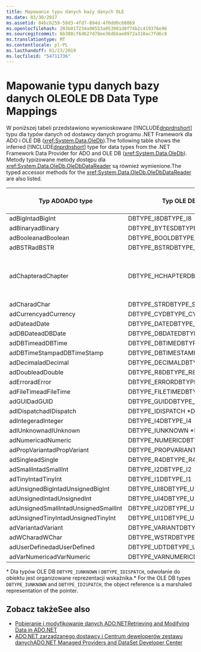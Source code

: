```yaml
---
title: Mapowanie typu danych bazy danych OLE
ms.date: 03/30/2017
ms.assetid: 04bcb259-59d3-4fd7-894d-4f0dd0c68069
ms.openlocfilehash: 203b017234a98553a053981d8f74b2c419376e96
ms.sourcegitcommit: 6b308cf6d627d78ee36dbbae8972a310ac7fd6c8
ms.translationtype: MT
ms.contentlocale: pl-PL
ms.lasthandoff: 01/23/2019
ms.locfileid: "54711736"
---
```

# <a name="ole-db-data-type-mappings"></a><span data-ttu-id="ae3a4-102">Mapowanie typu danych bazy danych OLE</span><span class="sxs-lookup"><span data-stu-id="ae3a4-102">OLE DB Data Type Mappings</span></span>
<span data-ttu-id="ae3a4-103">W poniższej tabeli przedstawiono wywnioskowane [!INCLUDE[dnprdnshort](../../../../includes/dnprdnshort-md.md)] typu dla typów danych od dostawcy danych programu .NET Framework dla ADO i OLE DB (<xref:System.Data.OleDb>).</span><span class="sxs-lookup"><span data-stu-id="ae3a4-103">The following table shows the inferred [!INCLUDE[dnprdnshort](../../../../includes/dnprdnshort-md.md)] type for data types from the .NET Framework Data Provider for ADO and OLE DB (<xref:System.Data.OleDb>).</span></span> <span data-ttu-id="ae3a4-104">Metody typizowane metody dostępu dla <xref:System.Data.OleDb.OleDbDataReader> są również wymienione.</span><span class="sxs-lookup"><span data-stu-id="ae3a4-104">The typed accessor methods for the <xref:System.Data.OleDb.OleDbDataReader> are also listed.</span></span>  
  
|<span data-ttu-id="ae3a4-105">Typ ADO</span><span class="sxs-lookup"><span data-stu-id="ae3a4-105">ADO type</span></span>|<span data-ttu-id="ae3a4-106">Typ OLE DB</span><span class="sxs-lookup"><span data-stu-id="ae3a4-106">OLE DB type</span></span>|[!INCLUDE[dnprdnshort](../../../../includes/dnprdnshort-md.md)] <span data-ttu-id="ae3a4-107">Typ</span><span class="sxs-lookup"><span data-stu-id="ae3a4-107">type</span></span>|[!INCLUDE[dnprdnshort](../../../../includes/dnprdnshort-md.md)] <span data-ttu-id="ae3a4-108">typizowane metody dostępu</span><span class="sxs-lookup"><span data-stu-id="ae3a4-108">typed accessor</span></span>|  
|--------------|-----------------|----------------------------------------------------------------------|--------------------------------------------------------------------------------|  
|<span data-ttu-id="ae3a4-109">adBigInt</span><span class="sxs-lookup"><span data-stu-id="ae3a4-109">adBigInt</span></span>|<span data-ttu-id="ae3a4-110">DBTYPE_I8</span><span class="sxs-lookup"><span data-stu-id="ae3a4-110">DBTYPE_I8</span></span>|<span data-ttu-id="ae3a4-111">Int64</span><span class="sxs-lookup"><span data-stu-id="ae3a4-111">Int64</span></span>|<span data-ttu-id="ae3a4-112">GetInt64()</span><span class="sxs-lookup"><span data-stu-id="ae3a4-112">GetInt64()</span></span>|  
|<span data-ttu-id="ae3a4-113">adBinary</span><span class="sxs-lookup"><span data-stu-id="ae3a4-113">adBinary</span></span>|<span data-ttu-id="ae3a4-114">DBTYPE_BYTES</span><span class="sxs-lookup"><span data-stu-id="ae3a4-114">DBTYPE_BYTES</span></span>|<span data-ttu-id="ae3a4-115">Byte[]</span><span class="sxs-lookup"><span data-stu-id="ae3a4-115">Byte[]</span></span>|<span data-ttu-id="ae3a4-116">GetBytes()</span><span class="sxs-lookup"><span data-stu-id="ae3a4-116">GetBytes()</span></span>|  
|<span data-ttu-id="ae3a4-117">adBoolean</span><span class="sxs-lookup"><span data-stu-id="ae3a4-117">adBoolean</span></span>|<span data-ttu-id="ae3a4-118">DBTYPE_BOOL</span><span class="sxs-lookup"><span data-stu-id="ae3a4-118">DBTYPE_BOOL</span></span>|<span data-ttu-id="ae3a4-119">Boolean</span><span class="sxs-lookup"><span data-stu-id="ae3a4-119">Boolean</span></span>|<span data-ttu-id="ae3a4-120">GetBoolean()</span><span class="sxs-lookup"><span data-stu-id="ae3a4-120">GetBoolean()</span></span>|  
|<span data-ttu-id="ae3a4-121">adBSTR</span><span class="sxs-lookup"><span data-stu-id="ae3a4-121">adBSTR</span></span>|<span data-ttu-id="ae3a4-122">DBTYPE_BSTR</span><span class="sxs-lookup"><span data-stu-id="ae3a4-122">DBTYPE_BSTR</span></span>|<span data-ttu-id="ae3a4-123">String</span><span class="sxs-lookup"><span data-stu-id="ae3a4-123">String</span></span>|<span data-ttu-id="ae3a4-124">GetString()</span><span class="sxs-lookup"><span data-stu-id="ae3a4-124">GetString()</span></span>|  
|<span data-ttu-id="ae3a4-125">adChapter</span><span class="sxs-lookup"><span data-stu-id="ae3a4-125">adChapter</span></span>|<span data-ttu-id="ae3a4-126">DBTYPE_HCHAPTER</span><span class="sxs-lookup"><span data-stu-id="ae3a4-126">DBTYPE_HCHAPTER</span></span>|<span data-ttu-id="ae3a4-127">W wersjach zapoznawczych `DataReader`.</span><span class="sxs-lookup"><span data-stu-id="ae3a4-127">Supported through the `DataReader`.</span></span> <span data-ttu-id="ae3a4-128">Zobacz [pobieraniu danych przy użyciu elementu DataReader](../../../../docs/framework/data/adonet/retrieving-data-using-a-datareader.md).</span><span class="sxs-lookup"><span data-stu-id="ae3a4-128">See [Retrieving Data Using a DataReader](../../../../docs/framework/data/adonet/retrieving-data-using-a-datareader.md).</span></span>|<span data-ttu-id="ae3a4-129">GetValue()</span><span class="sxs-lookup"><span data-stu-id="ae3a4-129">GetValue()</span></span>|  
|<span data-ttu-id="ae3a4-130">adChar</span><span class="sxs-lookup"><span data-stu-id="ae3a4-130">adChar</span></span>|<span data-ttu-id="ae3a4-131">DBTYPE_STR</span><span class="sxs-lookup"><span data-stu-id="ae3a4-131">DBTYPE_STR</span></span>|<span data-ttu-id="ae3a4-132">String</span><span class="sxs-lookup"><span data-stu-id="ae3a4-132">String</span></span>|<span data-ttu-id="ae3a4-133">GetString()</span><span class="sxs-lookup"><span data-stu-id="ae3a4-133">GetString()</span></span>|  
|<span data-ttu-id="ae3a4-134">adCurrency</span><span class="sxs-lookup"><span data-stu-id="ae3a4-134">adCurrency</span></span>|<span data-ttu-id="ae3a4-135">DBTYPE_CY</span><span class="sxs-lookup"><span data-stu-id="ae3a4-135">DBTYPE_CY</span></span>|<span data-ttu-id="ae3a4-136">Wartość dziesiętna</span><span class="sxs-lookup"><span data-stu-id="ae3a4-136">Decimal</span></span>|<span data-ttu-id="ae3a4-137">GetDecimal()</span><span class="sxs-lookup"><span data-stu-id="ae3a4-137">GetDecimal()</span></span>|  
|<span data-ttu-id="ae3a4-138">adDate</span><span class="sxs-lookup"><span data-stu-id="ae3a4-138">adDate</span></span>|<span data-ttu-id="ae3a4-139">DBTYPE_DATE</span><span class="sxs-lookup"><span data-stu-id="ae3a4-139">DBTYPE_DATE</span></span>|<span data-ttu-id="ae3a4-140">DataGodzina</span><span class="sxs-lookup"><span data-stu-id="ae3a4-140">DateTime</span></span>|<span data-ttu-id="ae3a4-141">GetDateTime()</span><span class="sxs-lookup"><span data-stu-id="ae3a4-141">GetDateTime()</span></span>|  
|<span data-ttu-id="ae3a4-142">adDBDate</span><span class="sxs-lookup"><span data-stu-id="ae3a4-142">adDBDate</span></span>|<span data-ttu-id="ae3a4-143">DBTYPE_DBDATE</span><span class="sxs-lookup"><span data-stu-id="ae3a4-143">DBTYPE_DBDATE</span></span>|<span data-ttu-id="ae3a4-144">DataGodzina</span><span class="sxs-lookup"><span data-stu-id="ae3a4-144">DateTime</span></span>|<span data-ttu-id="ae3a4-145">GetDateTime()</span><span class="sxs-lookup"><span data-stu-id="ae3a4-145">GetDateTime()</span></span>|  
|<span data-ttu-id="ae3a4-146">adDBTime</span><span class="sxs-lookup"><span data-stu-id="ae3a4-146">adDBTime</span></span>|<span data-ttu-id="ae3a4-147">DBTYPE_DBTIME</span><span class="sxs-lookup"><span data-stu-id="ae3a4-147">DBTYPE_DBTIME</span></span>|<span data-ttu-id="ae3a4-148">DataGodzina</span><span class="sxs-lookup"><span data-stu-id="ae3a4-148">DateTime</span></span>|<span data-ttu-id="ae3a4-149">GetDateTime()</span><span class="sxs-lookup"><span data-stu-id="ae3a4-149">GetDateTime()</span></span>|  
|<span data-ttu-id="ae3a4-150">adDBTimeStamp</span><span class="sxs-lookup"><span data-stu-id="ae3a4-150">adDBTimeStamp</span></span>|<span data-ttu-id="ae3a4-151">DBTYPE_DBTIMESTAMP</span><span class="sxs-lookup"><span data-stu-id="ae3a4-151">DBTYPE_DBTIMESTAMP</span></span>|<span data-ttu-id="ae3a4-152">DataGodzina</span><span class="sxs-lookup"><span data-stu-id="ae3a4-152">DateTime</span></span>|<span data-ttu-id="ae3a4-153">GetDateTime()</span><span class="sxs-lookup"><span data-stu-id="ae3a4-153">GetDateTime()</span></span>|  
|<span data-ttu-id="ae3a4-154">adDecimal</span><span class="sxs-lookup"><span data-stu-id="ae3a4-154">adDecimal</span></span>|<span data-ttu-id="ae3a4-155">DBTYPE_DECIMAL</span><span class="sxs-lookup"><span data-stu-id="ae3a4-155">DBTYPE_DECIMAL</span></span>|<span data-ttu-id="ae3a4-156">Wartość dziesiętna</span><span class="sxs-lookup"><span data-stu-id="ae3a4-156">Decimal</span></span>|<span data-ttu-id="ae3a4-157">GetDecimal()</span><span class="sxs-lookup"><span data-stu-id="ae3a4-157">GetDecimal()</span></span>|  
|<span data-ttu-id="ae3a4-158">adDouble</span><span class="sxs-lookup"><span data-stu-id="ae3a4-158">adDouble</span></span>|<span data-ttu-id="ae3a4-159">DBTYPE_R8</span><span class="sxs-lookup"><span data-stu-id="ae3a4-159">DBTYPE_R8</span></span>|<span data-ttu-id="ae3a4-160">Double</span><span class="sxs-lookup"><span data-stu-id="ae3a4-160">Double</span></span>|<span data-ttu-id="ae3a4-161">GetDouble()</span><span class="sxs-lookup"><span data-stu-id="ae3a4-161">GetDouble()</span></span>|  
|<span data-ttu-id="ae3a4-162">adError</span><span class="sxs-lookup"><span data-stu-id="ae3a4-162">adError</span></span>|<span data-ttu-id="ae3a4-163">DBTYPE_ERROR</span><span class="sxs-lookup"><span data-stu-id="ae3a4-163">DBTYPE_ERROR</span></span>|<span data-ttu-id="ae3a4-164">ExternalException</span><span class="sxs-lookup"><span data-stu-id="ae3a4-164">ExternalException</span></span>|<span data-ttu-id="ae3a4-165">GetValue()</span><span class="sxs-lookup"><span data-stu-id="ae3a4-165">GetValue()</span></span>|  
|<span data-ttu-id="ae3a4-166">adFileTime</span><span class="sxs-lookup"><span data-stu-id="ae3a4-166">adFileTime</span></span>|<span data-ttu-id="ae3a4-167">DBTYPE_FILETIME</span><span class="sxs-lookup"><span data-stu-id="ae3a4-167">DBTYPE_FILETIME</span></span>|<span data-ttu-id="ae3a4-168">DataGodzina</span><span class="sxs-lookup"><span data-stu-id="ae3a4-168">DateTime</span></span>|<span data-ttu-id="ae3a4-169">GetDateTime()</span><span class="sxs-lookup"><span data-stu-id="ae3a4-169">GetDateTime()</span></span>|  
|<span data-ttu-id="ae3a4-170">adGUID</span><span class="sxs-lookup"><span data-stu-id="ae3a4-170">adGUID</span></span>|<span data-ttu-id="ae3a4-171">DBTYPE_GUID</span><span class="sxs-lookup"><span data-stu-id="ae3a4-171">DBTYPE_GUID</span></span>|<span data-ttu-id="ae3a4-172">Identyfikator GUID</span><span class="sxs-lookup"><span data-stu-id="ae3a4-172">Guid</span></span>|<span data-ttu-id="ae3a4-173">GetGuid()</span><span class="sxs-lookup"><span data-stu-id="ae3a4-173">GetGuid()</span></span>|  
|<span data-ttu-id="ae3a4-174">adIDispatch</span><span class="sxs-lookup"><span data-stu-id="ae3a4-174">adIDispatch</span></span>|<span data-ttu-id="ae3a4-175">DBTYPE_IDISPATCH \*</span><span class="sxs-lookup"><span data-stu-id="ae3a4-175">DBTYPE_IDISPATCH \*</span></span>|<span data-ttu-id="ae3a4-176">Obiekt</span><span class="sxs-lookup"><span data-stu-id="ae3a4-176">Object</span></span>|<span data-ttu-id="ae3a4-177">GetValue()</span><span class="sxs-lookup"><span data-stu-id="ae3a4-177">GetValue()</span></span>|  
|<span data-ttu-id="ae3a4-178">adInteger</span><span class="sxs-lookup"><span data-stu-id="ae3a4-178">adInteger</span></span>|<span data-ttu-id="ae3a4-179">DBTYPE_I4</span><span class="sxs-lookup"><span data-stu-id="ae3a4-179">DBTYPE_I4</span></span>|<span data-ttu-id="ae3a4-180">Int32</span><span class="sxs-lookup"><span data-stu-id="ae3a4-180">Int32</span></span>|<span data-ttu-id="ae3a4-181">GetInt32()</span><span class="sxs-lookup"><span data-stu-id="ae3a4-181">GetInt32()</span></span>|  
|<span data-ttu-id="ae3a4-182">adIUnknown</span><span class="sxs-lookup"><span data-stu-id="ae3a4-182">adIUnknown</span></span>|<span data-ttu-id="ae3a4-183">DBTYPE_IUNKNOWN \*</span><span class="sxs-lookup"><span data-stu-id="ae3a4-183">DBTYPE_IUNKNOWN \*</span></span>|<span data-ttu-id="ae3a4-184">Obiekt</span><span class="sxs-lookup"><span data-stu-id="ae3a4-184">Object</span></span>|<span data-ttu-id="ae3a4-185">GetValue()</span><span class="sxs-lookup"><span data-stu-id="ae3a4-185">GetValue()</span></span>|  
|<span data-ttu-id="ae3a4-186">adNumeric</span><span class="sxs-lookup"><span data-stu-id="ae3a4-186">adNumeric</span></span>|<span data-ttu-id="ae3a4-187">DBTYPE_NUMERIC</span><span class="sxs-lookup"><span data-stu-id="ae3a4-187">DBTYPE_NUMERIC</span></span>|<span data-ttu-id="ae3a4-188">Wartość dziesiętna</span><span class="sxs-lookup"><span data-stu-id="ae3a4-188">Decimal</span></span>|<span data-ttu-id="ae3a4-189">GetDecimal()</span><span class="sxs-lookup"><span data-stu-id="ae3a4-189">GetDecimal()</span></span>|  
|<span data-ttu-id="ae3a4-190">adPropVariant</span><span class="sxs-lookup"><span data-stu-id="ae3a4-190">adPropVariant</span></span>|<span data-ttu-id="ae3a4-191">DBTYPE_PROPVARIANT</span><span class="sxs-lookup"><span data-stu-id="ae3a4-191">DBTYPE_PROPVARIANT</span></span>|<span data-ttu-id="ae3a4-192">Obiekt</span><span class="sxs-lookup"><span data-stu-id="ae3a4-192">Object</span></span>|<span data-ttu-id="ae3a4-193">GetValue()</span><span class="sxs-lookup"><span data-stu-id="ae3a4-193">GetValue()</span></span>|  
|<span data-ttu-id="ae3a4-194">adSingle</span><span class="sxs-lookup"><span data-stu-id="ae3a4-194">adSingle</span></span>|<span data-ttu-id="ae3a4-195">DBTYPE_R4</span><span class="sxs-lookup"><span data-stu-id="ae3a4-195">DBTYPE_R4</span></span>|<span data-ttu-id="ae3a4-196">Single</span><span class="sxs-lookup"><span data-stu-id="ae3a4-196">Single</span></span>|<span data-ttu-id="ae3a4-197">GetFloat()</span><span class="sxs-lookup"><span data-stu-id="ae3a4-197">GetFloat()</span></span>|  
|<span data-ttu-id="ae3a4-198">adSmallInt</span><span class="sxs-lookup"><span data-stu-id="ae3a4-198">adSmallInt</span></span>|<span data-ttu-id="ae3a4-199">DBTYPE_I2</span><span class="sxs-lookup"><span data-stu-id="ae3a4-199">DBTYPE_I2</span></span>|<span data-ttu-id="ae3a4-200">Int16</span><span class="sxs-lookup"><span data-stu-id="ae3a4-200">Int16</span></span>|<span data-ttu-id="ae3a4-201">GetInt16()</span><span class="sxs-lookup"><span data-stu-id="ae3a4-201">GetInt16()</span></span>|  
|<span data-ttu-id="ae3a4-202">adTinyInt</span><span class="sxs-lookup"><span data-stu-id="ae3a4-202">adTinyInt</span></span>|<span data-ttu-id="ae3a4-203">DBTYPE_I1</span><span class="sxs-lookup"><span data-stu-id="ae3a4-203">DBTYPE_I1</span></span>|<span data-ttu-id="ae3a4-204">Byte</span><span class="sxs-lookup"><span data-stu-id="ae3a4-204">Byte</span></span>|<span data-ttu-id="ae3a4-205">GetByte()</span><span class="sxs-lookup"><span data-stu-id="ae3a4-205">GetByte()</span></span>|  
|<span data-ttu-id="ae3a4-206">adUnsignedBigInt</span><span class="sxs-lookup"><span data-stu-id="ae3a4-206">adUnsignedBigInt</span></span>|<span data-ttu-id="ae3a4-207">DBTYPE_UI8</span><span class="sxs-lookup"><span data-stu-id="ae3a4-207">DBTYPE_UI8</span></span>|<span data-ttu-id="ae3a4-208">UInt64</span><span class="sxs-lookup"><span data-stu-id="ae3a4-208">UInt64</span></span>|<span data-ttu-id="ae3a4-209">GetValue()</span><span class="sxs-lookup"><span data-stu-id="ae3a4-209">GetValue()</span></span>|  
|<span data-ttu-id="ae3a4-210">adUnsignedInt</span><span class="sxs-lookup"><span data-stu-id="ae3a4-210">adUnsignedInt</span></span>|<span data-ttu-id="ae3a4-211">DBTYPE_UI4</span><span class="sxs-lookup"><span data-stu-id="ae3a4-211">DBTYPE_UI4</span></span>|<span data-ttu-id="ae3a4-212">UInt32</span><span class="sxs-lookup"><span data-stu-id="ae3a4-212">UInt32</span></span>|<span data-ttu-id="ae3a4-213">GetValue()</span><span class="sxs-lookup"><span data-stu-id="ae3a4-213">GetValue()</span></span>|  
|<span data-ttu-id="ae3a4-214">adUnsignedSmallInt</span><span class="sxs-lookup"><span data-stu-id="ae3a4-214">adUnsignedSmallInt</span></span>|<span data-ttu-id="ae3a4-215">DBTYPE_UI2</span><span class="sxs-lookup"><span data-stu-id="ae3a4-215">DBTYPE_UI2</span></span>|<span data-ttu-id="ae3a4-216">UInt16</span><span class="sxs-lookup"><span data-stu-id="ae3a4-216">UInt16</span></span>|<span data-ttu-id="ae3a4-217">GetValue()</span><span class="sxs-lookup"><span data-stu-id="ae3a4-217">GetValue()</span></span>|  
|<span data-ttu-id="ae3a4-218">adUnsignedTinyInt</span><span class="sxs-lookup"><span data-stu-id="ae3a4-218">adUnsignedTinyInt</span></span>|<span data-ttu-id="ae3a4-219">DBTYPE_UI1</span><span class="sxs-lookup"><span data-stu-id="ae3a4-219">DBTYPE_UI1</span></span>|<span data-ttu-id="ae3a4-220">Byte</span><span class="sxs-lookup"><span data-stu-id="ae3a4-220">Byte</span></span>|<span data-ttu-id="ae3a4-221">GetByte()</span><span class="sxs-lookup"><span data-stu-id="ae3a4-221">GetByte()</span></span>|  
|<span data-ttu-id="ae3a4-222">adVariant</span><span class="sxs-lookup"><span data-stu-id="ae3a4-222">adVariant</span></span>|<span data-ttu-id="ae3a4-223">DBTYPE_VARIANT</span><span class="sxs-lookup"><span data-stu-id="ae3a4-223">DBTYPE_VARIANT</span></span>|<span data-ttu-id="ae3a4-224">Obiekt</span><span class="sxs-lookup"><span data-stu-id="ae3a4-224">Object</span></span>|<span data-ttu-id="ae3a4-225">GetValue()</span><span class="sxs-lookup"><span data-stu-id="ae3a4-225">GetValue()</span></span>|  
|<span data-ttu-id="ae3a4-226">adWChar</span><span class="sxs-lookup"><span data-stu-id="ae3a4-226">adWChar</span></span>|<span data-ttu-id="ae3a4-227">DBTYPE_WSTR</span><span class="sxs-lookup"><span data-stu-id="ae3a4-227">DBTYPE_WSTR</span></span>|<span data-ttu-id="ae3a4-228">String</span><span class="sxs-lookup"><span data-stu-id="ae3a4-228">String</span></span>|<span data-ttu-id="ae3a4-229">GetString()</span><span class="sxs-lookup"><span data-stu-id="ae3a4-229">GetString()</span></span>|  
|<span data-ttu-id="ae3a4-230">adUserDefined</span><span class="sxs-lookup"><span data-stu-id="ae3a4-230">adUserDefined</span></span>|<span data-ttu-id="ae3a4-231">DBTYPE_UDT</span><span class="sxs-lookup"><span data-stu-id="ae3a4-231">DBTYPE_UDT</span></span>|<span data-ttu-id="ae3a4-232">Nie jest obsługiwany</span><span class="sxs-lookup"><span data-stu-id="ae3a4-232">not supported</span></span>||  
|<span data-ttu-id="ae3a4-233">adVarNumeric</span><span class="sxs-lookup"><span data-stu-id="ae3a4-233">adVarNumeric</span></span>|<span data-ttu-id="ae3a4-234">DBTYPE_VARNUMERIC</span><span class="sxs-lookup"><span data-stu-id="ae3a4-234">DBTYPE_VARNUMERIC</span></span>|<span data-ttu-id="ae3a4-235">Nie jest obsługiwany</span><span class="sxs-lookup"><span data-stu-id="ae3a4-235">not supported</span></span>||  
  
 <span data-ttu-id="ae3a4-236">\* Dla typów OLE DB `DBTYPE_IUNKNOWN` i `DBTYPE_IDISPATCH`, odwołanie do obiektu jest organizowane reprezentacji wskaźnika.</span><span class="sxs-lookup"><span data-stu-id="ae3a4-236">\* For the OLE DB types `DBTYPE_IUNKNOWN` and `DBTYPE_IDISPATCH`, the object reference is a marshaled representation of the pointer.</span></span>  
  
## <a name="see-also"></a><span data-ttu-id="ae3a4-237">Zobacz także</span><span class="sxs-lookup"><span data-stu-id="ae3a4-237">See also</span></span>
- [<span data-ttu-id="ae3a4-238">Pobieranie i modyfikowanie danych ADO.NET</span><span class="sxs-lookup"><span data-stu-id="ae3a4-238">Retrieving and Modifying Data in ADO.NET</span></span>](../../../../docs/framework/data/adonet/retrieving-and-modifying-data.md)
- [<span data-ttu-id="ae3a4-239">ADO.NET zarządzanego dostawcy i Centrum deweloperów zestawu danych</span><span class="sxs-lookup"><span data-stu-id="ae3a4-239">ADO.NET Managed Providers and DataSet Developer Center</span></span>](https://go.microsoft.com/fwlink/?LinkId=217917)
